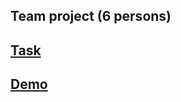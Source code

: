 ## Team project (6 persons)
## [Task](https://github.com/Sergej-Karyuhin/codejam-culture-portal)
## [Demo](https://mystifying-mayer-7c7388.netlify.com/)
